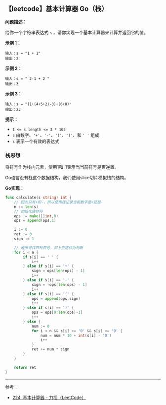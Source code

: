 ## 【leetcode】基本计算器  Go（栈）



**问题描述：**

给你一个字符串表达式 `s` ，请你实现一个基本计算器来计算并返回它的值。

**示例 1：**

```
输入：s = "1 + 1"
输出：2
```

**示例 2：**

```
输入：s = " 2-1 + 2 "
输出：3
```

**示例 3：**

```
输入：s = "(1+(4+5+2)-3)+(6+8)"
输出：23
```

 

**提示：**

- `1 <= s.length <= 3 * 105`
- `s` 由数字、`'+'`、`'-'`、`'('`、`')'`、和 `' '` 组成
- `s` 表示一个有效的表达式



### 栈思想

将符号作为栈内元素，使用1和-1表示当当前符号是否逆置。



Go语言没有栈这个数据结构，我们使用slice切片模拟栈的结构。

**Go实现：**

```go
func calculate(s string) int {
    // 因为只有+和-，所以使用栈记录当前数字是+还是-
    n := len(s)
    // 初始化操作符
    ops := make([]int,0)
    ops = append(ops,1)

    i := 0
    ret := 0
    sign := 1

    // 遍历寻找四种符号，加上空格作为判断
    for i < n {
        if s[i] == ' ' {
            i++
        } else if s[i] == '+' {
            sign = ops[len(ops) - 1]
            i++
        } else if s[i] == '-' {
            sign = -ops[len(ops) - 1]
            i++
        } else if s[i] == '(' {
            ops = append(ops,sign)
            i++
        } else if s[i] == ')' {
            ops = ops[0:len(ops)-1]
            i++
        } else {
            num := 0
            for i < n && s[i] >= '0' && s[i] <= '9' {
                num = num * 10 + int(s[i] - '0')
                i++
            }
            ret += num * sign
        }
    }

    return ret
}
```



---

参考：

- [224. 基本计算器 - 力扣（LeetCode）](https://leetcode-cn.com/problems/basic-calculator/)